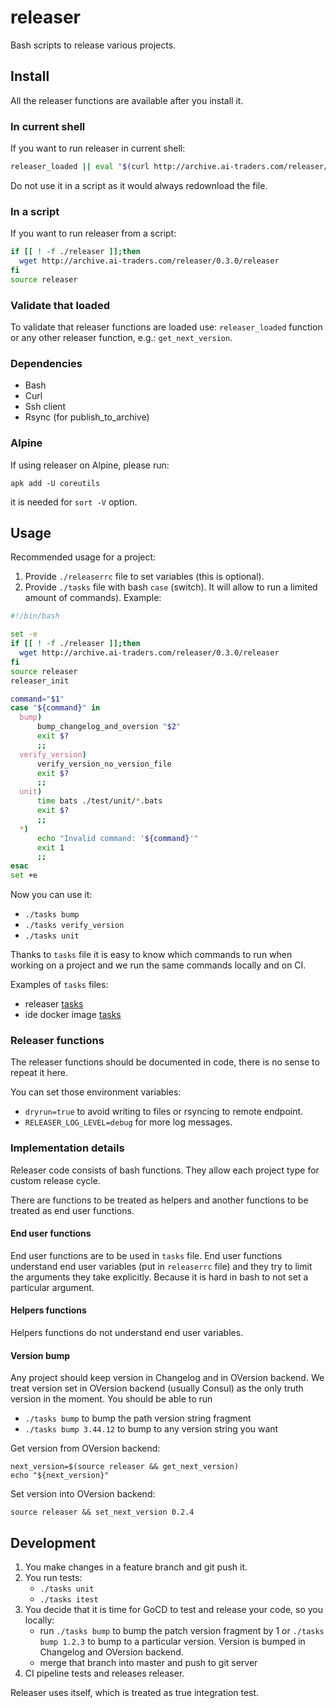 # releaser

Bash scripts to release various projects.

## Install
All the releaser functions are available after you install it.

### In current shell
If you want to run releaser in current shell:
```bash
releaser_loaded || eval "$(curl http://archive.ai-traders.com/releaser/0.3.0/releaser)"
```
 Do not use it in a script as it would always redownload the file.

### In a script

If you want to run releaser from a script:
```bash
if [[ ! -f ./releaser ]];then
  wget http://archive.ai-traders.com/releaser/0.3.0/releaser
fi
source releaser
```

### Validate that loaded

To validate that releaser functions are loaded use: `releaser_loaded` function
or any other releaser function, e.g.: `get_next_version`.

### Dependencies
* Bash
* Curl
* Ssh client
* Rsync (for publish_to_archive)

### Alpine
If using releaser on Alpine, please run:
```
apk add -U coreutils
```
it is needed for `sort -V` option.

## Usage
Recommended usage for a project:
1. Provide `./releaserrc` file to set variables (this is optional).
1. Provide `./tasks` file with bash `case` (switch). It will allow to run
 a limited amount of commands). Example:
```bash
#!/bin/bash

set -e
if [[ ! -f ./releaser ]];then
  wget http://archive.ai-traders.com/releaser/0.3.0/releaser
fi
source releaser
releaser_init

command="$1"
case "${command}" in
  bump)
      bump_changelog_and_oversion "$2"
      exit $?
      ;;
  verify_version)
      verify_version_no_version_file
      exit $?
      ;;
  unit)
      time bats ./test/unit/*.bats
      exit $?
      ;;
  *)
      echo "Invalid command: '${command}'"
      exit 1
      ;;
esac
set +e
```
Now you can use it:
* `./tasks bump`
* `./tasks verify_version`
* `./tasks unit`

Thanks to `tasks` file it is easy to know which commands to run when working on a project and we
run the same commands locally and on CI.

Examples of `tasks` files:
 * releaser [tasks](./tasks)
 * ide docker image [tasks](./test/integration/test-files/ide-docker-image/tasks)

### Releaser functions
The releaser functions should be documented in code, there is no sense to repeat it here.

You can set those environment variables:
  * `dryrun=true` to avoid writing to files or rsyncing to remote endpoint.
  * `RELEASER_LOG_LEVEL=debug` for more log messages.


### Implementation details
Releaser code consists of bash functions. They allow each project type for custom release cycle.

There are functions to be treated as helpers and another functions to be treated as end user functions.

#### End user functions
End user functions are to be used in `tasks` file. End user functions understand
 end user variables (put in `releaserrc` file) and they try to limit the arguments
 they take explicitly. Because it is hard in bash to not set a particular argument.

#### Helpers functions
Helpers functions do not understand end user variables.

#### Version bump
Any project should keep version in Changelog and in OVersion backend.
We treat version set in OVersion backend (usually Consul) as the only truth
 version in the moment. You should be able to run
   * `./tasks bump` to bump the path version string fragment
   * `./tasks bump 3.44.12` to bump to any version string you want

Get version from OVersion backend:
```
next_version=$(source releaser && get_next_version)
echo "${next_version}"
```

Set version into OVersion backend:
```
source releaser && set_next_version 0.2.4
```

## Development
1. You make changes in a feature branch and git push it.
1. You run tests:
   * `./tasks unit`
   * `./tasks itest`
1. You decide that it is time for GoCD to test and release your code, so you locally:
    * run `./tasks bump` to bump the patch version fragment by 1 or
    `./tasks bump 1.2.3` to bump to a particular version. Version is bumped in Changelog and OVersion backend.
    * merge that branch into master and push to git server
1. CI pipeline tests and releases releaser.

Releaser uses itself, which is treated as true integration test.
